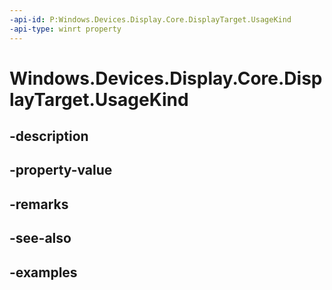 ```yaml
---
-api-id: P:Windows.Devices.Display.Core.DisplayTarget.UsageKind
-api-type: winrt property
---
```


<!-- Property syntax.
public DisplayMonitorUsageKind UsageKind { get; }
-->

# Windows.Devices.Display.Core.DisplayTarget.UsageKind

## -description

## -property-value

## -remarks

## -see-also

## -examples
